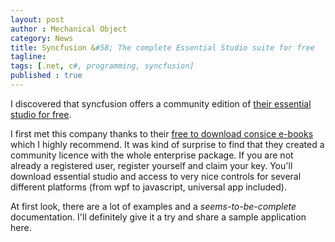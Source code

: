 ```yaml
---
layout: post
author : Mechanical Object
category: News
title: Syncfusion &#58; The complete Essential Studio suite for free
tagline: 
tags: [.net, c#, programming, syncfusion]
published : true
---
```

I discovered that syncfusion offers a community edition of <a href="https://www.syncfusion.com/products/communitylicense" target="_blank">their essential studio for free</a>. 

<!--more-->

I first met this company thanks to their <a href="https://www.syncfusion.com/resources/techportal/ebooks" target="_blank">free to download consice e-books</a> which I highly recommend. It was kind of surprise to find that they created a community licence with the whole enterprise package. If you are not already a registered user, register yourself and claim your key. You'll download essential studio and access to very nice controls for several different platforms (from wpf to javascript, universal app included).

At first look, there are a lot of examples and a _seems-to-be-complete_ documentation. I'll definitely give it a try and share a sample application here.